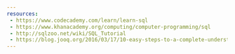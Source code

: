 ```yaml
---
resources:
 - https://www.codecademy.com/learn/learn-sql
 - https://www.khanacademy.org/computing/computer-programming/sql
 - http://sqlzoo.net/wiki/SQL_Tutorial
 - https://blog.jooq.org/2016/03/17/10-easy-steps-to-a-complete-understanding-of-sql/
---
```

